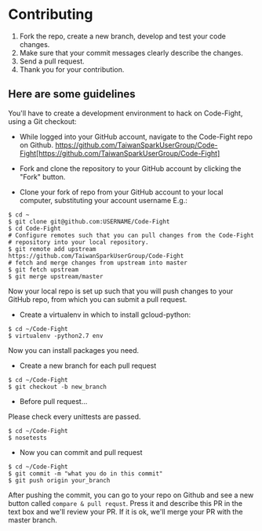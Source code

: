 # Contributing 

1. Fork the repo, create a new branch, develop and test your code changes.
2. Make sure that your commit messages clearly describe the changes.
3. Send a pull request. 
4. Thank you for your contribution.

## Here are some guidelines

You'll have to create a development environment to hack on Code-Fight, using a Git checkout:

* While logged into your GitHub account, navigate to the Code-Fight repo on Github.
https://github.com/TaiwanSparkUserGroup/Code-Fight[https://github.com/TaiwanSparkUserGroup/Code-Fight]

* Fork and clone the repository to your GitHub account by clicking the "Fork" button.

* Clone your fork of repo from your GitHub account to your local computer, substituting your account username E.g.:

```
$ cd ~
$ git clone git@github.com:USERNAME/Code-Fight
$ cd Code-Fight
# Configure remotes such that you can pull changes from the Code-Fight
# repository into your local repository.
$ git remote add upstream https://github.com/TaiwanSparkUserGroup/Code-Fight
# fetch and merge changes from upstream into master
$ git fetch upstream
$ git merge upstream/master
```

Now your local repo is set up such that you will push changes to your GitHub repo, from which you can submit a pull request.

* Create a virtualenv in which to install gcloud-python:

```
$ cd ~/Code-Fight
$ virtualenv -python2.7 env
```

Now you can install packages you need.

* Create a new branch for each pull request

```
$ cd ~/Code-Fight
$ git checkout -b new_branch
```

* Before pull request...

Please check every unittests are passed.

```
$ cd ~/Code-Fight
$ nosetests
```

* Now you can commit and pull request

```
$ cd ~/Code-Fight
$ git commit -m "what you do in this commit"
$ git push origin your_branch
```

After pushing the commit, you can go to your repo on Github and see a new button called `compare & pull requst`.
Press it and describe this PR in the text box and we'll review your PR.
If it is ok, we'll merge your PR with the master branch.

